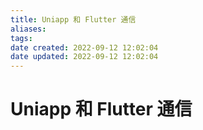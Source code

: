 ```yaml
---
title: Uniapp 和 Flutter 通信
aliases: 
tags: 
date created: 2022-09-12 12:02:04
date updated: 2022-09-12 12:02:04
---
```


# Uniapp 和 Flutter 通信
